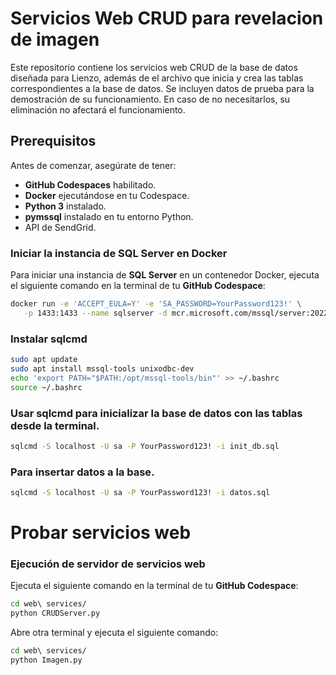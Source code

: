 # Servicios Web CRUD para revelacion de imagen

Este repositorio contiene los servicios web CRUD de la base de datos diseñada para Lienzo, además de el archivo que inicia y crea las tablas correspondientes a la base de datos. Se incluyen datos de prueba para la demostración de su funcionamiento. En caso de no necesitarlos, su eliminación no afectará el funcionamiento.

## Prerequisitos

Antes de comenzar, asegúrate de tener:

- **GitHub Codespaces** habilitado.
- **Docker** ejecutándose en tu Codespace.
- **Python 3** instalado.
- **pymssql** instalado en tu entorno Python.
- API de SendGrid.

### Iniciar la instancia de SQL Server en Docker

Para iniciar una instancia de **SQL Server** en un contenedor Docker, ejecuta el siguiente comando en la terminal de tu **GitHub Codespace**:

```sh
docker run -e 'ACCEPT_EULA=Y' -e 'SA_PASSWORD=YourPassword123!' \
   -p 1433:1433 --name sqlserver -d mcr.microsoft.com/mssql/server:2022-latest
```

### Instalar sqlcmd
```sh
sudo apt update
sudo apt install mssql-tools unixodbc-dev
echo 'export PATH="$PATH:/opt/mssql-tools/bin"' >> ~/.bashrc
source ~/.bashrc
```
### Usar sqlcmd para inicializar la base de datos con las tablas desde la terminal.
```sh
sqlcmd -S localhost -U sa -P YourPassword123! -i init_db.sql
```
### Para insertar datos a la base.
```sh
sqlcmd -S localhost -U sa -P YourPassword123! -i datos.sql
```
# Probar servicios web

### Ejecución de servidor de servicios web

Ejecuta el siguiente comando en la terminal de tu **GitHub Codespace**:

```sh
cd web\ services/
python CRUDServer.py

```

Abre otra terminal y ejecuta el siguiente comando:

```sh
cd web\ services/
python Imagen.py

```
